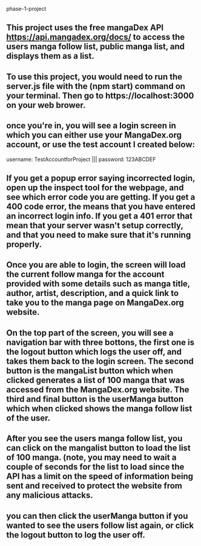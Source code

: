phase-1-project

## This project uses the free mangaDex API https://api.mangadex.org/docs/ to access the users manga follow list, public manga list, and displays them as a list.

## To use this project, you would need to run the server.js file with the (npm start) command on your terminal. Then go to https://localhost:3000 on your web brower.

## once you're in, you will see a login screen in which you can either use your MangaDex.org account, or use the test account I created below:

username: TestAccountforProject     |||       password: 123ABCDEF

## If you get a popup error saying incorrected login, open up the inspect tool for the webpage, and see which error code you are getting. If you get a 400 code error, the means that you have entered an incorrect login info. If you get a 401 error that mean that your server wasn't setup correctly, and that you need to make sure that it's running properly.

## Once you are able to login, the screen will load the current follow manga for the account provided with some details such as manga title, author, artist, description, and a quick link to take you to the manga page on MangaDex.org website.

## On the top part of the screen, you will see a navigation bar with three bottons, the first one is the logout button which logs the user off, and takes them back to the login screen. The second button is the mangaList button which when clicked generates a list of 100 manga that was accessed from the MangaDex.org website. The third and final button is the userManga button which when clicked shows the manga follow list of the user.

## After you see the users manga follow list, you can click on the mangalist button to load the list of 100 manga. (note, you may need to wait a couple of seconds for the list to load since the API has a limit on the speed of information being sent and received to protect the website from any malicious attacks.

## you can then click the userManga button if you wanted to see the users follow list again, or click the logout button to log the user off.
